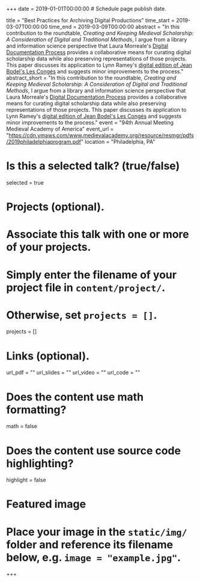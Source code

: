 +++
date = 2019-01-01T00:00:00  # Schedule page publish date.

title = "Best Practices for Archiving Digital Productions"
time_start = 2019-03-07T00:00:00
time_end = 2019-03-09T00:00:00
abstract = "In this contribution to the roundtable, *Creating and Keeping Medieval Scholarship: A Consideration of Digital and Traditional Methods*, I argue from a library and information science perspective that Laura Morreale's [Digital Documentation Process](https://digitalhumanitiesddp.com/) provides a collaborative means for curating digital scholarship data while also preserving representations of those projects. This paper discusses its application to Lynn Ramey's [digital edition of Jean Bodel's Les Congés](https://bodelconges.vanderbilt.edu/) and suggests minor improvements to the process."
abstract_short = "In this contribution to the roundtable, *Creating and Keeping Medieval Scholarship: A Consideration of Digital and Traditional Methods*, I argue from a library and information science perspective that Laura Morreale's [Digital Documentation Process](https://digitalhumanitiesddp.com/) provides a collaborative means for curating digital scholarship data while also preserving representations of those projects. This paper discusses its application to Lynn Ramey's [digital edition of Jean Bodel's Les Congés](https://bodelconges.vanderbilt.edu/) and suggests minor improvements to the process."
event = "94th Annual Meeting Medieval Academy of America"
event_url = "https://cdn.ymaws.com/www.medievalacademy.org/resource/resmgr/pdfs/2019philadelphiaprogram.pdf"
location = "Philadelphia, PA"

# Is this a selected talk? (true/false)
selected = true

# Projects (optional).
#   Associate this talk with one or more of your projects.
#   Simply enter the filename of your project file in `content/project/`.
#   Otherwise, set `projects = []`.
projects = []

# Links (optional).
url_pdf = ""
url_slides = ""
url_video = ""
url_code = ""

# Does the content use math formatting?
math = false

# Does the content use source code highlighting?
highlight = false

# Featured image
# Place your image in the `static/img/` folder and reference its filename below, e.g. `image = "example.jpg"`.

+++
